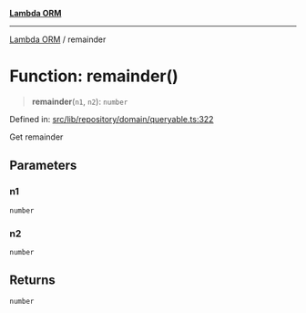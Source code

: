 [**Lambda ORM**](../README.md)

***

[Lambda ORM](../README.md) / remainder

# Function: remainder()

> **remainder**(`n1`, `n2`): `number`

Defined in: [src/lib/repository/domain/queryable.ts:322](https://github.com/lambda-orm/lambdaorm-base/blob/54d568062b637a6aed5442a048b140146d1f573b/src/lib/repository/domain/queryable.ts#L322)

Get remainder

## Parameters

### n1

`number`

### n2

`number`

## Returns

`number`
